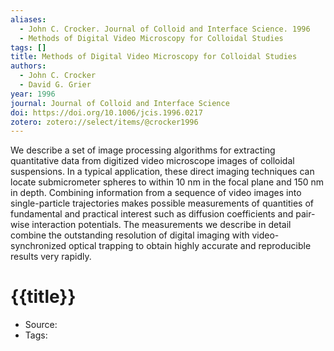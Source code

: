 ```yaml
---
aliases:
  - John C. Crocker. Journal of Colloid and Interface Science. 1996
  - Methods of Digital Video Microscopy for Colloidal Studies
tags: []
title: Methods of Digital Video Microscopy for Colloidal Studies
authors:
  - John C. Crocker
  - David G. Grier
year: 1996
journal: Journal of Colloid and Interface Science
doi: https://doi.org/10.1006/jcis.1996.0217
zotero: zotero://select/items/@crocker1996
---
```

<!-- START_ABSTRACT -->
We describe a set of image processing algorithms for extracting quantitative data from digitized video microscope images of colloidal suspensions. In a typical application, these direct imaging techniques can locate submicrometer spheres to within 10 nm in the focal plane and 150 nm in depth. Combining information from a sequence of video images into single-particle trajectories makes possible measurements of quantities of fundamental and practical interest such as diffusion coefficients and pair-wise interaction potentials. The measurements we describe in detail combine the outstanding resolution of digital imaging with video-synchronized optical trapping to obtain highly accurate and reproducible results very rapidly.
<!-- END_ABSTRACT -->

<!-- START_TEMPLATE -->
# {{title}}

- Source:
- Tags: 
<!-- END_TEMPLATE -->